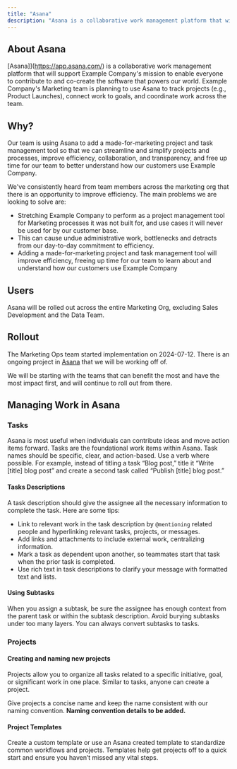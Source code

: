 ```yaml
---
title: "Asana"
description: "Asana is a collaborative work management platform that will support Example Company's mission to enable everyone to contribute to and co-create the software that powers our world. Example Company's Marketing team is planning to use Asana to track projects (e.g., Product Launches), connect work to goals, and coordinate work across the team. Asana will have access to Orange data including pre-release product launch information and Example Company issues and epics in private projects."
---
```


## About Asana

[Asana]](https://app.asana.com/) is a collaborative work management platform that will support Example Company's mission to enable everyone to contribute to and co-create the software that powers our world. Example Company's Marketing team is planning to use Asana to track projects (e.g., Product Launches), connect work to goals, and coordinate work across the team.

## Why?

Our team is using Asana to add a made-for-marketing project and task management tool so that we can streamline and simplify projects and processes, improve efficiency, collaboration, and transparency, and free up time for our team to better understand how our customers use Example Company.

We've consistently heard from team members across the marketing org that there is an opportunity to improve efficiency. The main problems we are looking to solve are:

- Stretching Example Company to perform as a project management tool for Marketing processes it was not built for, and use cases it will never be used for by our customer base. 
- This can cause undue administrative work, bottlenecks and detracts from our day-to-day commitment to efficiency. 
- Adding a made-for-marketing project and task management tool will improve efficiency, freeing up time for our team to learn about and understand how our customers use Example Company

## Users

Asana will be rolled out across the entire Marketing Org, excluding Sales Development and the Data Team. 

## Rollout

The Marketing Ops team started implementation on 2024-07-12. There is an ongoing project in [Asana](https://app.asana.com/0/1207801099246898/1207801099246898) that we will be working off of.

We will be starting with the teams that can benefit the most and have the most impact first, and will continue to roll out from there.

## Managing Work in Asana

### Tasks

Asana is most useful when individuals can contribute ideas and move action items forward. Tasks are the foundational work items within Asana. Task names should be specific, clear, and action-based. Use a verb where possible. For example, instead of titling a task “Blog post,” title it “Write [title] blog post” and create a second task called “Publish [title] blog post.”

#### Tasks Descriptions

A task description should give the assignee all the necessary information to complete the task. Here are some tips:

- Link to relevant work in the task description by `@mentioning` related people and hyperlinking relevant tasks, projects, or messages.
- Add links and attachments to include external work, centralizing information.
- Mark a task as dependent upon another, so teammates start that task when the prior task is completed.
- Use rich text in task descriptions to clarify your message with formatted text and lists.

#### Using Subtasks

When you assign a subtask, be sure the assignee has enough context from the parent task or within the subtask description. Avoid burying subtasks under too many layers. You can always convert subtasks to tasks.

### Projects

#### Creating and naming new projects

Projects allow you to organize all tasks related to a specific initiative, goal, or significant work in one place. Similar to tasks, anyone can create a project.

Give projects a concise name and keep the name consistent with our naming convention. **Naming convention details to be added.**

#### Project Templates

Create a custom template or use an Asana created template to standardize common workflows and projects. Templates help get projects off to a quick start and ensure you haven’t missed any vital steps.
